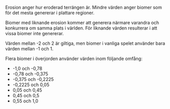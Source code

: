 Erosion anger hur eroderad terrängen är. Mindre värden anger biomer som för det mesta genererar i plattare regioner.

Biomer med liknande erosion kommer att generera närmare varandra och konkurrera om samma plats i världen. För liknande värden resulterar i att vissa biomer inte genererar.

Värden mellan -2 och 2 är giltiga, men biomer i vanliga spelet använder bara värden mellan -1 och 1.

Flera biomer i överjorden använder värden inom följande omfång:

* -1,0 och -0,78
* -0,78 och -0,375
* -0,375 och -0,2225
* -0,2225 och 0,05
* 0,05 och 0,45
* 0,45 och 0,5
* 0,55 och 1,0